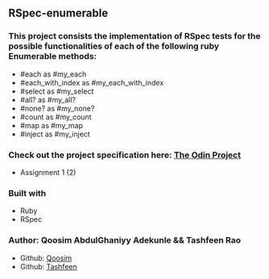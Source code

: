 ## RSpec-enumerable

### This project consists the implementation of RSpec tests for the possible functionalities of each of the following ruby Enumerable methods:
  - #each as #my_each
  - #each_with_index as #my_each_with_index
  - #select as #my_select
  - #all? as #my_all?
  - #none? as #my_none?
  - #count as #my_count
  - #map as #my_map
  - #inject as #my_inject 

### Check out the project specification here: [The Odin Project](https://www.theodinproject.com/courses/ruby-programming/lessons/testing-your-ruby-code)

* Assignment 1 (2)
### Built with
* Ruby
* RSpec
### Author: Qoosim AbdulGhaniyy Adekunle && Tashfeen Rao
* Github: [Qoosim](https://github.com/Qoosim)
* Github: [Tashfeen](https://github.com/TashfeenRao)